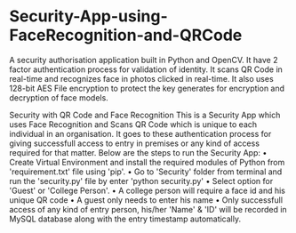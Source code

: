 # Security-App-using-FaceRecognition-and-QRCode
A security authorisation application built in Python and OpenCV. It have 2 factor authentication process for validation of identity. It scans QR Code in real-time and recognizes face in photos clicked in real-time.
It also uses 128-bit AES File encryption to protect the key generates for encryption and decryption of face models.

Security with QR Code and Face Recognition
This is a Security App which uses Face Recognition and Scans QR Code which is unique to each individual in an organisation.
It goes to these authentication process for giving successfull access to entry in premises or any kind of access required for that matter.
Below are the steps to run the Security App:
  • Create Virtual Environment and install the required modules of Python from 'requirement.txt' file using 'pip'.
  • Go to 'Security' folder from terminal and run the 'security.py' file by enter 'python security.py'
  • Select option for 'Guest' or 'College Person'.
  • A college person will require a face id and his unique QR code
  • A guest only needs to enter his name
  • Only successfull access of any kind of entry person, his/her 'Name' & 'ID' will be recorded in MySQL database along with the entry timestamp automatically.
